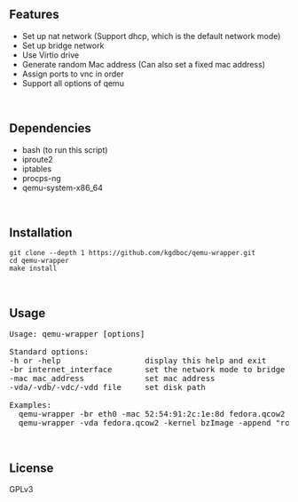 ## Features
* Set up nat network (Support dhcp, which is the default network mode)
* Set up bridge network
* Use Virtio drive
* Generate random Mac address (Can also set a fixed mac address)
* Assign ports to vnc in order
* Support all options of qemu
<br/>

## Dependencies
* bash (to run this script)
* iproute2
* iptables
* procps-ng
* qemu-system-x86_64
<br/>

## Installation
    git clone --depth 1 https://github.com/kgdboc/qemu-wrapper.git
    cd qemu-wrapper
    make install
<br/>

## Usage
<pre>
Usage: qemu-wrapper [options]

Standard options:
-h or -help                  display this help and exit
-br internet_interface       set the network mode to bridge (default is nat)
-mac mac_address             set mac address
-vda/-vdb/-vdc/-vdd file     set disk path

Examples:
  qemu-wrapper -br eth0 -mac 52:54:91:2c:1e:8d fedora.qcow2
  qemu-wrapper -vda fedora.qcow2 -kernel bzImage -append "root=/dev/vda1 console=ttyS0" -serial stdio
</pre>
<br/>

## License
GPLv3


